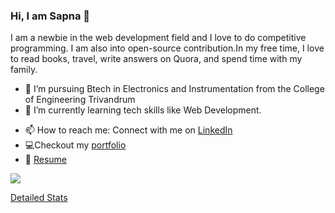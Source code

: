 ### Hi, I am Sapna 👋 </hr>

I am a newbie in the web development field and I love to do competitive programming. I am also into open-source contribution.In my free time, I love to read books, travel, write answers on Quora, and spend time with my family.

- 🔭 I’m  pursuing Btech in Electronics and Instrumentation from the College of Engineering Trivandrum
- 🌱 I’m currently learning tech skills like Web Development.
<!--
- 👯 I’m looking to collaborate on ...
- 🤔 I’m looking for help with ...
- 💬 Ask me about ...
- 😄 Pronouns: ...
- ⚡ Fun fact: ...
-->
- 📫 How to reach me: Connect with me on [LinkedIn](https://www.linkedin.com/in/sapna2001/) 
- 💻Checkout my [portfolio](https://sapna2001.github.io/Portfolio/)
- 📄 [Resume](https://drive.google.com/file/d/1YExrq_EGQgDAevD5f2uRKWSa4pzi4pnr/view?usp=sharing) 

![](https://github-readme-stats.vercel.app/api?username=Sapna2001&show_icons=true)

[Detailed Stats](https://gitstats.me/Sapna2001)




